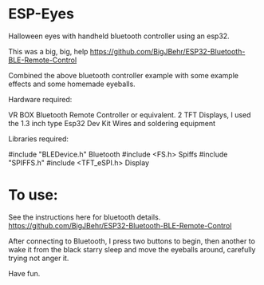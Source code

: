 # ESP-Eyes

Halloween eyes with handheld bluetooth controller using an esp32. 

This was a big, big, help https://github.com/BigJBehr/ESP32-Bluetooth-BLE-Remote-Control

Combined the above bluetooth controller example with some example effects and some homemade eyeballs.

Hardware required:

VR BOX Bluetooth Remote Controller or equivalent.
2 TFT Displays, I used the 1.3 inch type
Esp32 Dev Kit
Wires and soldering equipment


Libraries required:

#include "BLEDevice.h"     Bluetooth
#include <FS.h>            Spiffs
#include "SPIFFS.h" 
#include <TFT_eSPI.h>      Display

# To use:

See the instructions here for bluetooth details.
https://github.com/BigJBehr/ESP32-Bluetooth-BLE-Remote-Control

After connecting to Bluetooth, I press two buttons to begin, then another to wake it from the black starry
sleep and move the eyeballs around, carefully trying not anger it.

Have fun.


